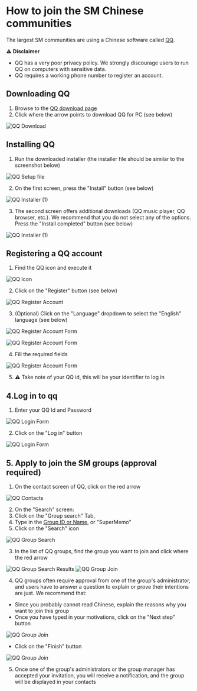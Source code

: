 # How to join the SM Chinese communities

The largest SM communities are using a Chinese software called [QQ](https://en.wikipedia.org/wiki/Tencent_QQ).

⚠️ **Disclaimer**
- QQ has a very poor privacy policy. We strongly discourage users to run QQ on computers with sensitive data.
- QQ requires a working phone number to register an account.

## Downloading QQ

1. Browse to the [QQ download page](https://im.qq.com/pcqq/)
2. Click where the arrow points to download QQ for PC (see below)

![QQ Download](content/images/communities/chinese/communities-chinese-qq-download.png)

## Installing QQ

1. Run the downloaded installer (the installer file should be similar to the screenshot below)

![QQ Setup file](content/images/communities/chinese/communities-chinese-qq-downloaded-file.png)

2. On the first screen, press the "Install" button (see below)

![QQ Installer (1)](content/images/communities/chinese/communities-chinese-qq-installer-1.png)

3. The second screen offers additional downloads (QQ music player, QQ browser, etc.). We recommend that you do not select any of the options. Press the "Install completed" button (see below)

![QQ Installer (1)](content/images/communities/chinese/communities-chinese-qq-installer-2.png)

## Registering a QQ account

1. Find the QQ icon and execute it

![QQ Icon](content/images/communities/chinese/communities-chinese-qq-icon.png)

2. Click on the "Register" button (see below)

![QQ Register Account](content/images/communities/chinese/communities-chinese-qq-register.png)

3. (Optional) Click on the "Language" dropdown to select the "English" language (see below)

![QQ Register Account Form](content/images/communities/chinese/communities-chinese-qq-register-1.png)

![QQ Register Account Form](content/images/communities/chinese/communities-chinese-qq-register-2.png)

4. Fill the required fields

![QQ Register Account Form](content/images/communities/chinese/communities-chinese-qq-register-3.png)

5. ⚠️ Take note of your QQ id, this will be your identifier to log in

## 4.Log in to qq

1. Enter your QQ Id and Password

![QQ Login Form](content/images/communities/chinese/communities-chinese-qq-login-1.png)

2. Click on the "Log in" button

![QQ Login Form](content/images/communities/chinese/communities-chinese-qq-login-2.png)

## 5. Apply to join the SM groups (approval required)

1. On the contact screen of QQ, click on the red arrow

![QQ Contacts](content/images/communities/chinese/communities-chinese-qq-contact-screen.png)

2. On the "Search" screen:
  1. Click on the "Group search" Tab,
  2. Type in the [Group ID or Name](https://github.com/supermemo/Issues/issues/28), or "SuperMemo"
  3. Click on the "Search" icon

![QQ Group Search](content/images/communities/chinese/communities-chinese-qq-search.png)

3. In the list of QQ groups, find the group you want to join and click where the red arrow

![QQ Group Search Results](content/images/communities/chinese/communities-chinese-qq-search-result.png)
![QQ Group Join](content/images/communities/chinese/communities-chinese-qq-group-join-1.png)

4. QQ groups often require approval from one of the group's administrator, and users have to answer a question to explain or prove their intentions are just. We recommend that:
  - Since you probably cannot read Chinese, explain the reasons why you want to join this group
  - Once you have typed in your motivations, click on the "Next step" button 

![QQ Group Join](content/images/communities/chinese/communities-chinese-qq-group-join-2.png)

  - Click on the "Finish" button

![QQ Group Join](content/images/communities/chinese/communities-chinese-qq-group-join-3.png)

5. Once one of the group's administrators or the group manager has accepted your invitation, you will receive a notification, and the group will be displayed in your contacts